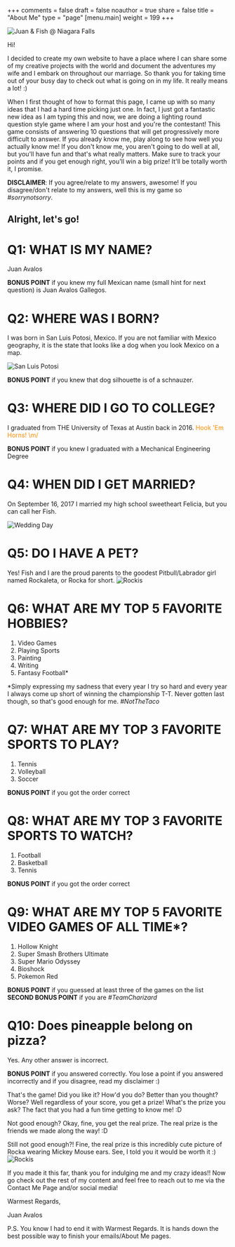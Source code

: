 +++
comments = false
draft = false
noauthor = true
share = false
title = "About Me"
type = "page"
[menu.main]
weight = 199
+++

![Juan & Fish @ Niagara Falls](/uploads/juan_fish_niagara.png "Juan & Fish @ Niagara Falls")

Hi!

I decided to create my own website to have a place where I can share some of my creative projects with the world and document the adventures my wife and I embark on throughout our marriage. So thank you for taking time out of your busy day to check out what is going on in my life. It really means a lot! :)

When I first thought of how to format this page, I came up with so many ideas that I had a hard time picking just one. In fact, I just got a fantastic new idea as I am typing this and now, we are doing a lighting round question style game where I am your host and you're the contestant! This game consists of answering 10 questions that will get progressively more difficult to answer. If you already know me, play along to see how well you actually know me! If you don't know me, you aren't going to do well at all, but you'll have fun and that's what really matters. Make sure to track your points and if you get enough right, you'll win a big prize! It'll be totally worth it, I promise.

**DISCLAIMER**: If you agree/relate to my answers, awesome! If you disagree/don't relate to my answers, well this is my game so *#sorrynotsorry*.

## Alright, let's go!

# Q1: WHAT IS MY NAME?
Juan Avalos

**BONUS POINT** if you knew my full Mexican name (small hint for next question) is Juan Avalos Gallegos.

# Q2: WHERE WAS I BORN?
I was born in San Luis Potosi, Mexico. If you are not familiar with Mexico geography, it is the state that looks like a dog when you look Mexico on a map.

![San Luis Potosi](/uploads/san_luis_potosi.png "San Luis Potosi")

**BONUS POINT** if you knew that dog silhouette is of a schnauzer.

# Q3: WHERE DID I GO TO COLLEGE?
I graduated from THE University of Texas at Austin back in 2016. <span style="color:darkorange">Hook 'Em Horns! \m/</span>

**BONUS POINT** if you knew I graduated with a Mechanical Engineering Degree

# Q4: WHEN DID I GET MARRIED?
On September 16, 2017 I married my high school sweetheart Felicia, but you can call her Fish. 

![Wedding Day](/uploads/juan_fish_wedding_ceremony.jpg "Wedding Day")

# Q5: DO I HAVE A PET?
Yes! Fish and I are the proud parents to the goodest Pitbull/Labrador girl named Rockaleta, or Rocka for short.
![Rockis](/uploads/rocka_flower_girl.jpg "Rockis")

# Q6: WHAT ARE MY TOP 5 FAVORITE HOBBIES?
1. Video Games
2. Playing Sports
3. Painting
4. Writing
5. Fantasy Football*

*Simply expressing my sadness that every year I try so hard and every year I always come up short of winning the championship T-T. Never gotten last though, so that's good enough for me. *#NotTheTaco*

# Q7: WHAT ARE MY TOP 3 FAVORITE SPORTS TO PLAY?
1. Tennis
2. Volleyball
3. Soccer

**BONUS POINT** if you got the order correct

# Q8: WHAT ARE MY TOP 3 FAVORITE SPORTS TO WATCH?
1. Football
2. Basketball
3. Tennis

**BONUS POINT** if you got the order correct

# Q9: WHAT ARE MY TOP 5 FAVORITE VIDEO GAMES OF ALL TIME*?
1. Hollow Knight
2. Super Smash Brothers Ultimate
3. Super Mario Odyssey
4. Bioshock
5. Pokemon Red 

**BONUS POINT** if you guessed at least three of the games on the list
**SECOND BONUS POINT** if you are *#TeamCharizard*

# Q10: Does pineapple belong on pizza?
Yes. Any other answer is incorrect.

**BONUS POINT** if you answered correctly. You lose a point if you answered incorrectly and if you disagree, read my disclaimer :)

That's the game! Did you like it? How'd you do? Better than you thought? Worse? Well regardless of your score, you get a prize! What's the prize you ask? The fact that you had a fun time getting to know me! :D

Not good enough? Okay, fine, you get the real prize. The real prize is the friends we made along the way! :D

Still not good enough?! Fine, the real prize is this incredibly cute picture of Rocka wearing Mickey Mouse ears. See, I told you it would be worth it :)
![Rockis](/uploads/rocka_mickey_mouse.png "Rockis")

If you made it this far, thank you for indulging me and my crazy ideas!! Now go check out the rest of my content and feel free to reach out to me via the Contact Me Page and/or social media!

Warmest Regards,

Juan Avalos

P.S. You know I had to end it with Warmest Regards. It is hands down the best possible way to finish your emails/About Me pages.










